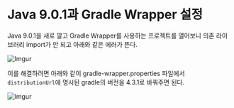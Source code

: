 # Java 9.0.1과 Gradle Wrapper 설정

Java 9.0.1을 새로 깔고 Gradle Wrapper를 사용하는 프로젝트를 열어보니 의존 라이브러리 import가 안 되고 아래와 같은 에러가 뜬다.

![Imgur](https://i.imgur.com/dGdOd6W.png)

이를 해결하려면 아래와 같이 gradle-wrapper.properties 파일에서 `distributionUrl`에 명시된 gradle의 버전을 4.3.1로 바꿔주면 된다.

![Imgur](https://i.imgur.com/j137306.png)
